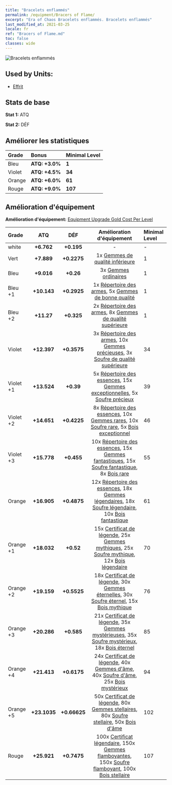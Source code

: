 ```yaml
---
title: "Bracelets enflammés"
permalink: /equipment/Bracers of Flame/
excerpt: "Era of Chaos Bracelets enflammés. Bracelets enflammés"
last_modified_at: 2021-03-25
locale: fr
ref: "Bracers of Flame.md"
toc: false
classes: wide
---
```


  ![Bracelets enflammés](/images/e/e_5063.png)

## Used by Units:

* [Effrit](/fr/units/Efreeti/) 


## Stats de base
 **Stat 1:** ATQ

 **Stat 2:** DÉF

## Améliorer les statistiques

  |     Grade    |   Bonus | Minimal Level | 
  |:-------------|:--------|:--------------| 
  | Bleu | **ATQ: +3.0%** | **1** | 
  | Violet | **ATQ: +4.5%** | **34** | 
  | Orange | **ATQ: +6.0%** | **61** | 
  | Rouge | **ATQ: +9.0%** | **107** | 


## Amélioration d'équipement
 **Amélioration d'équipement:** [Equipment Upgrade Gold Cost Per Level](/equipment/EquipmentUpgradeCostPerLevel/) 

  |          Grade      | ATQ | DÉF | Amélioration d'équipement | Minimal Level |
  |:--------------------|:---------:|:---------:|:----------------:|:--------------|
  | white | **+6.762** | **+0.195** | - | - |
  | Vert | **+7.889** | **+0.2275** | 1x [Gemmes de qualité inférieure](/fr/Items/mat_4/) | 1 |
  | Bleu | **+9.016** | **+0.26** | 3x [Gemmes ordinaires](/fr/Items/mat_10/) | 1 |
  | Bleu +1 | **+10.143** | **+0.2925** | 1x [Répertoire des armes](/fr/Items/mat_18/), 5x [Gemmes de bonne qualité](/fr/Items/mat_16/) | 1 |
  | Bleu +2 | **+11.27** | **+0.325** | 2x [Répertoire des armes](/fr/Items/mat_25/), 8x [Gemmes de qualité supérieure](/fr/Items/mat_23/) | 1 |
  | Violet | **+12.397** | **+0.3575** | 3x [Répertoire des armes](/fr/Items/mat_32/), 10x [Gemmes précieuses](/fr/Items/mat_30/), 3x [Soufre de qualité supérieure](/fr/Items/mat_22/) | 34 |
  | Violet +1 | **+13.524** | **+0.39** | 5x [Répertoire des essences](/fr/Items/mat_39/), 15x [Gemmes exceptionnelles](/fr/Items/mat_37/), 5x [Soufre précieux](/fr/Items/mat_29/) | 39 |
  | Violet +2 | **+14.651** | **+0.4225** | 8x [Répertoire des essences](/fr/Items/mat_46/), 10x [Gemmes rares](/fr/Items/mat_44/), 10x [Soufre rare](/fr/Items/mat_43/), 5x [Bois exceptionnel](/fr/Items/mat_34/) | 46 |
  | Violet +3 | **+15.778** | **+0.455** | 10x [Répertoire des essences](/fr/Items/mat_53/), 15x [Gemmes fantastiques](/fr/Items/mat_51/), 15x [Soufre fantastique](/fr/Items/mat_50/), 8x [Bois rare](/fr/Items/mat_41/) | 55 |
  | Orange | **+16.905** | **+0.4875** | 12x [Répertoire des essences](/fr/Items/mat_60/), 18x [Gemmes légendaires](/fr/Items/mat_58/), 18x [Soufre légendaire](/fr/Items/mat_57/), 10x [Bois fantastique](/fr/Items/mat_48/) | 61 |
  | Orange +1 | **+18.032** | **+0.52** | 15x [Certificat de légende](/fr/Items/mat_67/), 25x [Gemmes mythiques](/fr/Items/mat_65/), 25x [Soufre mythique](/fr/Items/mat_64/), 12x [Bois légendaire](/fr/Items/mat_55/) | 70 |
  | Orange +2 | **+19.159** | **+0.5525** | 18x [Certificat de légende](/fr/Items/mat_74/), 30x [Gemmes éternelles](/fr/Items/mat_72/), 30x [Soufre éternel](/fr/Items/mat_71/), 15x [Bois mythique](/fr/Items/mat_62/) | 76 |
  | Orange +3 | **+20.286** | **+0.585** | 21x [Certificat de légende](/fr/Items/mat_81/), 35x [Gemmes mystérieuses](/fr/Items/mat_79/), 35x [Soufre mystérieux](/fr/Items/mat_78/), 18x [Bois éternel](/fr/Items/mat_69/) | 85 |
  | Orange +4 | **+21.413** | **+0.6175** | 24x [Certificat de légende](/fr/Items/mat_88/), 40x [Gemmes d'âme](/fr/Items/mat_86/), 40x [Soufre d'âme](/fr/Items/mat_85/), 25x [Bois mystérieux](/fr/Items/mat_76/) | 94 |
  | Orange +5 | **+23.1035** | **+0.66625** | 50x [Certificat de légende](/fr/Items/mat_95/), 80x [Gemmes stellaires](/fr/Items/mat_93/), 80x [Soufre stellaire](/fr/Items/mat_92/), 50x [Bois d'âme](/fr/Items/mat_83/) | 102 |
  | Rouge | **+25.921** | **+0.7475** | 100x [Certificat légendaire](/fr/Items/mat_102/), 150x [Gemmes flamboyantes](/fr/Items/mat_100/), 150x [Soufre flamboyant](/fr/Items/mat_99/), 100x [Bois stellaire](/fr/Items/mat_90/) | 107 |

